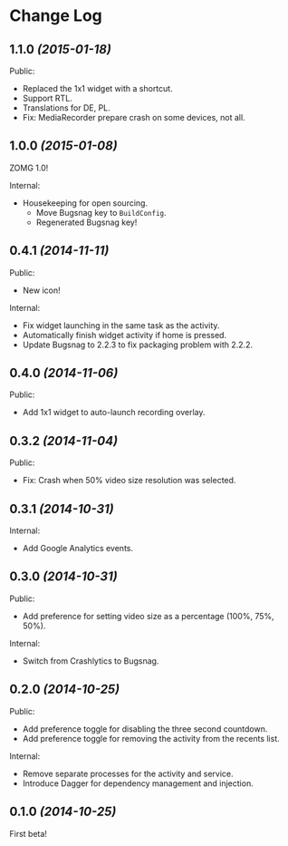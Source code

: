 Change Log
==========

1.1.0 *(2015-01-18)*
--------------------

Public:

 * Replaced the 1x1 widget with a shortcut.
 * Support RTL.
 * Translations for DE, PL.
 * Fix: MediaRecorder prepare crash on some devices, not all.


1.0.0 *(2015-01-08)*
--------------------

ZOMG 1.0!

Internal:

 * Housekeeping for open sourcing.
   * Move Bugsnag key to `BuildConfig`.
   * Regenerated Bugsnag key!


0.4.1 *(2014-11-11)*
--------------------

Public:

 * New icon!

Internal:

 * Fix widget launching in the same task as the activity.
 * Automatically finish widget activity if home is pressed.
 * Update Bugsnag to 2.2.3 to fix packaging problem with 2.2.2.


0.4.0 *(2014-11-06)*
--------------------

Public:

 * Add 1x1 widget to auto-launch recording overlay.


0.3.2 *(2014-11-04)*
--------------------

Public:

 * Fix: Crash when 50% video size resolution was selected.


0.3.1 *(2014-10-31)*
--------------------

Internal:

 * Add Google Analytics events.


0.3.0 *(2014-10-31)*
--------------------

Public:

 * Add preference for setting video size as a percentage (100%, 75%, 50%).

Internal:

 * Switch from Crashlytics to Bugsnag.


0.2.0 *(2014-10-25)*
--------------------

Public:

 * Add preference toggle for disabling the three second countdown.
 * Add preference toggle for removing the activity from the recents list.

Internal:

 * Remove separate processes for the activity and service.
 * Introduce Dagger for dependency management and injection.


0.1.0 *(2014-10-25)*
--------------------

First beta!
